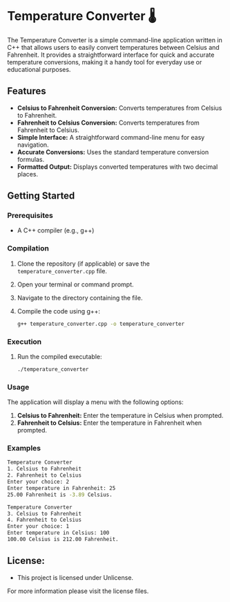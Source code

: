 # Temperature Converter 🌡️

The Temperature Converter is a simple command-line application written in C++ that allows users to easily convert temperatures between Celsius and Fahrenheit. It provides a straightforward interface for quick and accurate temperature conversions, making it a handy tool for everyday use or educational purposes.

## Features

- **Celsius to Fahrenheit Conversion:** Converts temperatures from Celsius to Fahrenheit.
- **Fahrenheit to Celsius Conversion:** Converts temperatures from Fahrenheit to Celsius.
- **Simple Interface:** A straightforward command-line menu for easy navigation.
- **Accurate Conversions:** Uses the standard temperature conversion formulas.
- **Formatted Output:** Displays converted temperatures with two decimal places.

## Getting Started

### Prerequisites

- A C++ compiler (e.g., g++)

### Compilation

1.  Clone the repository (if applicable) or save the `temperature_converter.cpp` file.
2.  Open your terminal or command prompt.
3.  Navigate to the directory containing the file.
4.  Compile the code using g++:

    ```bash
    g++ temperature_converter.cpp -o temperature_converter
    ```

### Execution

1.  Run the compiled executable:

    ```bash
    ./temperature_converter
    ```

### Usage

The application will display a menu with the following options:

1.  **Celsius to Fahrenheit:** Enter the temperature in Celsius when prompted.
2.  **Fahrenheit to Celsius:** Enter the temperature in Fahrenheit when prompted.

### Examples

```bash
Temperature Converter
1. Celsius to Fahrenheit
2. Fahrenheit to Celsius
Enter your choice: 2
Enter temperature in Fahrenheit: 25
25.00 Fahrenheit is -3.89 Celsius.
```

```bash
Temperature Converter
3. Celsius to Fahrenheit
4. Fahrenheit to Celsius
Enter your choice: 1
Enter temperature in Celsius: 100
100.00 Celsius is 212.00 Fahrenheit.
```

## License:

- This project is licensed under Unlicense.

For more information please visit the license files.
